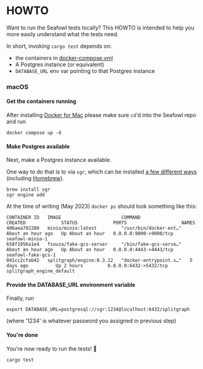 # HOWTO

Want to run the Seafowl tests locally? This HOWTO is intended to help you more easily understand what the tests need.

In short, invoking `cargo test` depends on:

- the containers in [docker-compose.yml](../docker-compose.yml)
- A Postgres instance (or equivalent)
- `DATABASE_URL` env var pointing to that Postgres instance

### macOS
#### Get the containers running 
After installing [Docker for Mac](https://docs.docker.com/desktop/install/mac-install/) please make sure `cd`'d into the Seafowl repo and run 
```shell
docker compose up -d
```

#### Make Postgres available
Next, make a Postgres instance available. 

One way to do that is to via `sgr`, which can be installed [a few different ways](https://www.splitgraph.com/docs/sgr-advanced/getting-started/installation) (including [Homebrew](https://www.splitgraph.com/docs/sgr-advanced/getting-started/installation#homebrew)).
```shell
brew install sgr
sgr engine add
```

At the time of writing (May 2023) `docker ps` should look something like this:
```shell
CONTAINER ID   IMAGE                      COMMAND                  CREATED             STATUS             PORTS                    NAMES
406aea792280   minio/minio:latest         "/usr/bin/docker-ent…"   About an hour ago   Up About an hour   0.0.0.0:9000->9000/tcp   seafowl-minio-1
658f1956a1e4   fsouza/fake-gcs-server     "/bin/fake-gcs-serve…"   About an hour ago   Up About an hour   0.0.0.0:4443->4443/tcp   seafowl-fake-gcs-1
041cc2cfab42   splitgraph/engine:0.3.12   "docker-entrypoint.s…"   5 days ago          Up 2 hours         0.0.0.0:6432->5432/tcp   splitgraph_engine_default
```
  
#### Provide the DATABASE_URL environment variable

Finally, run
```shell
export DATABASE_URL=postgresql://sgr:1234@localhost:6432/splitgraph
```
(where '1234' is whatever password you assigned in previous step)


#### You're done
You're now ready to run the tests! 🎉
```
cargo test
```